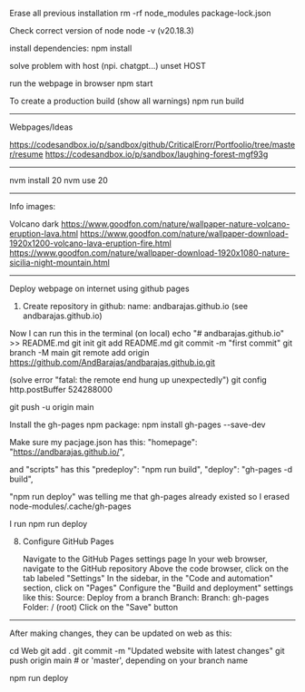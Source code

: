 Erase all previous installation
rm -rf node_modules package-lock.json

Check correct version of node 
node -v
(v20.18.3)

install dependencies:
npm install

solve problem with host (npi. chatgpt...)
unset HOST

run the webpage in browser
npm start


To create a production build (show all warnings)
npm run build



*******************************************

Webpages/Ideas

https://codesandbox.io/p/sandbox/github/CriticalErorr/Portfoolio/tree/master/resume
https://codesandbox.io/p/sandbox/laughing-forest-mgf93g

*******************************************

nvm install 20
nvm use 20

*******************************************
Info images:

Volcano dark
https://www.goodfon.com/nature/wallpaper-nature-volcano-eruption-lava.html
https://www.goodfon.com/nature/wallpaper-download-1920x1200-volcano-lava-eruption-fire.html
https://www.goodfon.com/nature/wallpaper-download-1920x1080-nature-sicilia-night-mountain.html
 

*******************************************
Deploy webpage on internet using github pages
1. Create repository in github:
name: andbarajas.github.io (see andbarajas.github.io)

Now I can run this in the terminal (on local)
echo "# andbarajas.github.io" >> README.md
git init
git add README.md
git commit -m "first commit"
git branch -M main
git remote add origin https://github.com/AndBarajas/andbarajas.github.io.git

(solve error "fatal: the remote end hung up unexpectedly")
git config http.postBuffer 524288000

git push -u origin main

Install the gh-pages npm package:
npm install gh-pages --save-dev

Make sure my pacjage.json has this:
"homepage": "https://andbarajas.github.io/",

and "scripts" has this
"predeploy": "npm run build",
"deploy": "gh-pages -d build",


"npm run deploy" was telling me that gh-pages already existed so I erased
node-modules/.cache/gh-pages

I run npm run deploy

8. Configure GitHub Pages

    Navigate to the GitHub Pages settings page
        In your web browser, navigate to the GitHub repository
        Above the code browser, click on the tab labeled "Settings"
        In the sidebar, in the "Code and automation" section, click on "Pages"
    Configure the "Build and deployment" settings like this:
        Source: Deploy from a branch
        Branch:
            Branch: gh-pages
            Folder: / (root)
    Click on the "Save" button

*******************************************
After making changes, they can be updated on web as this:

cd Web
git add .
git commit -m "Updated website with latest changes"
git push origin main  # or 'master', depending on your branch name

npm run deploy

